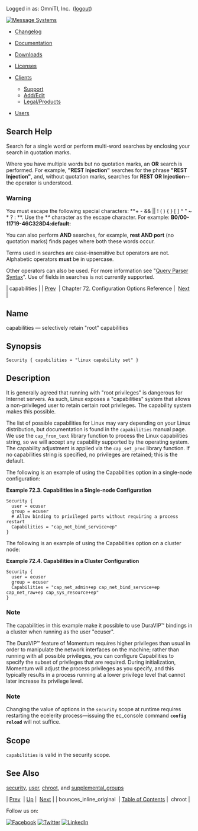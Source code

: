 Logged in as: OmniTI, Inc.  ([logout](https://support.messagesystems.com/logout.php))

[![Message Systems](https://support.messagesystems.com/images/ms-white205.png)](https://support.messagesystems.com/start.php) 

*   [Changelog](https://support.messagesystems.com/start.php?show=changelog)
*   [Documentation](https://support.messagesystems.com/docs/)
*   [Downloads](https://support.messagesystems.com/start.php)

*   [Licenses](https://support.messagesystems.com/license_summary.php)
*   <a href="">Clients</a>
    *   [Support](https://support.messagesystems.com/cs.php)
    *   [Add/Edit](https://support.messagesystems.com/edit_client.php)
    *   [Legal/Products](https://support.messagesystems.com/edit_products.php)
*   [Users](https://support.messagesystems.com/edit_customer.php)

## Search Help

Search for a single word or perform multi-word searches by enclosing your search in quotation marks.

Where you have multiple words but no quotation marks, an **OR** search is performed. For example, **"REST Injection"** searches for the phrase **"REST Injection"**, and, without quotation marks, searches for **REST OR Injection**--the operator is understood.

### Warning

You must escape the following special characters: **+ - && || ! ( ) { } [ ] ^ " ~ * ? : \**. Use the **\** character as the escape character. For example: **B0/00-11719-46C328D4\:default\:**

You can also perform **AND** searches, for example, **rest AND port** (no quotation marks) finds pages where both these words occur.

Terms used in searches are case-insensitive but operators are not. Alphabetic operators **must** be in uppercase.

Other operators can also be used. For more information see "[Query Parser Syntax](https://lucene.apache.org/core/old_versioned_docs/versions/3_0_0/queryparsersyntax.html)". Use of fields in searches is not currently supported.

| capabilities |
| [Prev](conf.ref.bounces_inline_original.php)  | Chapter 72. Configuration Options Reference |  [Next](conf.ref.chroot.php) |

<a name="conf.ref.capabilities"></a>
## Name

capabilities — selectively retain "root" capabilities

## Synopsis

`Security { capabilities = "linux capability set" }`

<a name="idp23814688"></a>
## Description

It is generally agreed that running with "root privileges" is dangerous for Internet servers. As such, Linux exposes a "capabilities" system that allows a non-privileged user to retain certain root privileges. The capability system makes this possible.

The list of possible capabilities for Linux may vary depending on your Linux distribution, but documentation is found in the `capabilities` manual page. We use the `cap_from_text` library function to process the Linux capabilities string, so we will accept any capability supported by the operating system. The capability adjustment is applied via the `cap_set_proc` library function. If no capabilities string is specified, no privileges are retained; this is the default.

The following is an example of using the Capabilities option in a single-node configuration:

<a name="example.capabilities"></a>

**Example 72.3. Capabilities in a Single-node Configuration**

```
Security {
  user = ecuser
  group = ecuser
  # Allow binding to privileged ports without requiring a process restart
  Capabilities = "cap_net_bind_service+ep"
}
```

The following is an example of using the Capabilities option on a cluster node:

<a name="example.capabilities.cluster"></a>

**Example 72.4. Capabilities in a Cluster Configuration**

```
Security {
  user = ecuser
  group = ecuser
  Capabilities = "cap_net_admin+ep cap_net_bind_service+ep cap_net_raw+ep cap_sys_resource+ep"
}
```

### Note

The capabilities in this example make it possible to use DuraVIP™ bindings in a cluster when running as the user "ecuser".

The DuraVIP™ feature of Momentum requires higher privileges than usual in order to manipulate the network interfaces on the machine; rather than running with all possible privileges, you can configure Capabilities to specify the subset of privileges that are required. During initialization, Momentum will adjust the process privileges as you specify, and this typically results in a process running at a lower privilege level that cannot later increase its privilege level.

### Note

Changing the value of options in the `security` scope at runtime requires restarting the ecelerity process—issuing the ec_console command **`config reload`**         will not suffice.

<a name="idp23829520"></a>
## Scope

`capabilities` is valid in the security scope.

<a name="idp23831776"></a>
## See Also

[security](conf.ref.security.php "security"), [user](conf.ref.user.php "user"), [chroot](conf.ref.chroot.php "chroot"), and [supplemental_groups](conf.ref.supplemental_groups.php "supplemental_groups")

| [Prev](conf.ref.bounces_inline_original.php)  | [Up](config.options.ref.php) |  [Next](conf.ref.chroot.php) |
| bounces_inline_original  | [Table of Contents](index.php) |  chroot |

Follow us on:

[![Facebook](https://support.messagesystems.com/images/icon-facebook.png)](http://www.facebook.com/messagesystems) [![Twitter](https://support.messagesystems.com/images/icon-twitter.png)](http://twitter.com/#!/MessageSystems) [![LinkedIn](https://support.messagesystems.com/images/icon-linkedin.png)](http://www.linkedin.com/company/message-systems)